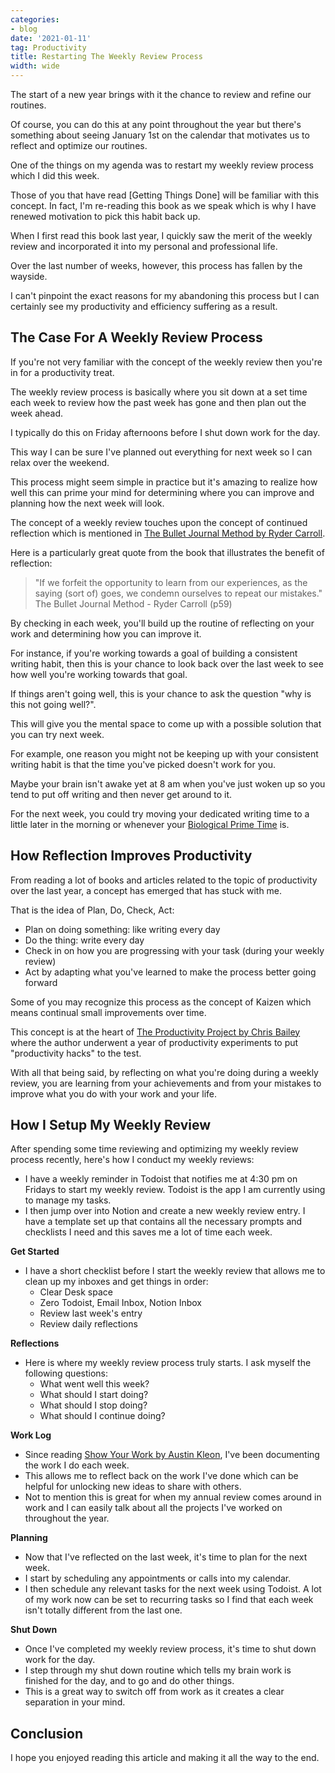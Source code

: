```yaml
---
categories:
- blog
date: '2021-01-11'
tag: Productivity
title: Restarting The Weekly Review Process
width: wide
---
```


The start of a new year brings with it the chance to review and refine our routines. 

Of course, you can do this at any point throughout the year but there's something about seeing January 1st on the calendar that motivates us to reflect and optimize our routines.

One of the things on my agenda was to restart my weekly review process which I did this week.

Those of you that have read [Getting Things Done] will be familiar with this concept. In fact, I'm re-reading this book as we speak which is why I have renewed motivation to pick this habit back up. 

When I first read this book last year, I quickly saw the merit of the weekly review and incorporated it into my personal and professional life. 

Over the last number of weeks, however, this process has fallen by the wayside. 

I can't pinpoint the exact reasons for my abandoning this process but I can certainly see my productivity and efficiency suffering as a result.


## The Case For A Weekly Review Process

If you're not very familiar with the concept of the weekly review then you're in for a productivity treat.

The weekly review process is basically where you sit down at a set time each week to review how the past week has gone and then plan out the week ahead.

I typically do this on Friday afternoons before I shut down work for the day. 

This way I can be sure I've planned out everything for next week so I can relax over the weekend.

This process might seem simple in practice but it's amazing to realize how well this can prime your mind for determining where you can improve and planning how the next week will look.

The concept of a weekly review touches upon the concept of continued reflection which is mentioned in [The Bullet Journal Method by Ryder Carroll](/bullet-journal-method-ryder-carroll/).

Here is a particularly great quote from the book that illustrates the benefit of reflection:

> "If we forfeit the opportunity to learn from our experiences, as the saying (sort of) goes, we condemn ourselves to repeat our mistakes." The Bullet Journal Method - Ryder Carroll (p59)

By checking in each week, you'll build up the routine of reflecting on your work and determining how you can improve it. 

For instance, if you're working towards a goal of building a consistent writing habit, then this is your chance to look back over the last week to see how well you're working towards that goal. 

If things aren't going well, this is your chance to ask the question "why is this not going well?". 

This will give you the mental space to come up with a possible solution that you can try next week.

For example, one reason you might not be keeping up with your consistent writing habit is that the time you've picked doesn't work for you. 

Maybe your brain isn't awake yet at 8 am when you've just woken up so you tend to put off writing and then never get around to it. 

For the next week, you could try moving your dedicated writing time to a little later in the morning or whenever your [Biological Prime Time](https://alifeofproductivity.com/calculate-biological-prime-time/) is.


## How Reflection Improves Productivity

From reading a lot of books and articles related to the topic of productivity over the last year, a concept has emerged that has stuck with me. 

That is the idea of Plan, Do, Check, Act:

- Plan on doing something: like writing every day
- Do the thing: write every day
- Check in on how you are progressing with your task (during your weekly review)
- Act by adapting what you've learned to make the process better going forward

Some of you may recognize this process as the concept of Kaizen which means continual small improvements over time.

This concept is at the heart of [The Productivity Project by Chris Bailey](/productivity-project-chris-bailey/) where the author underwent a year of productivity experiments to put "productivity hacks" to the test.

With all that being said, by reflecting on what you're doing during a weekly review, you are learning from your achievements and from your mistakes to improve what you do with your work and your life.


## How I Setup My Weekly Review

After spending some time reviewing and optimizing my weekly review process recently, here's how I conduct my weekly reviews:

- I have a weekly reminder in Todoist that notifies me at 4:30 pm on Fridays to start my weekly review. Todoist is the app I am currently using to manage my tasks.
- I then jump over into Notion and create a new weekly review entry. I have a template set up that contains all the necessary prompts and checklists I need and this saves me a lot of time each week.

**Get Started**

- I have a short checklist before I start the weekly review that allows me to clean up my inboxes and get things in order:
  - Clear Desk space
  - Zero Todoist, Email Inbox, Notion Inbox
  - Review last week's entry
  - Review daily reflections

**Reflections**

- Here is where my weekly review process truly starts. I ask myself the following questions:
  - What went well this week?
  - What should I start doing?
  - What should I stop doing?
  - What should I continue doing?

**Work Log**

- Since reading [Show Your Work by Austin Kleon](/show-your-work-austin-kleon/), I've been documenting the work I do each week. 
- This allows me to reflect back on the work I've done which can be helpful for unlocking new ideas to share with others. 
- Not to mention this is great for when my annual review comes around in work and I can easily talk about all the projects I've worked on throughout the year.

**Planning**

- Now that I've reflected on the last week, it's time to plan for the next week.
- I start by scheduling any appointments or calls into my calendar.
- I then schedule any relevant tasks for the next week using Todoist. A lot of my work now can be set to recurring tasks so I find that each week isn't totally different from the last one.

**Shut Down**

- Once I've completed my weekly review process, it's time to shut down work for the day.
- I step through my shut down routine which tells my brain work is finished for the day, and to go and do other things.
- This is a great way to switch off from work as it creates a clear separation in your mind.


## Conclusion

I hope you enjoyed reading this article and making it all the way to the end.